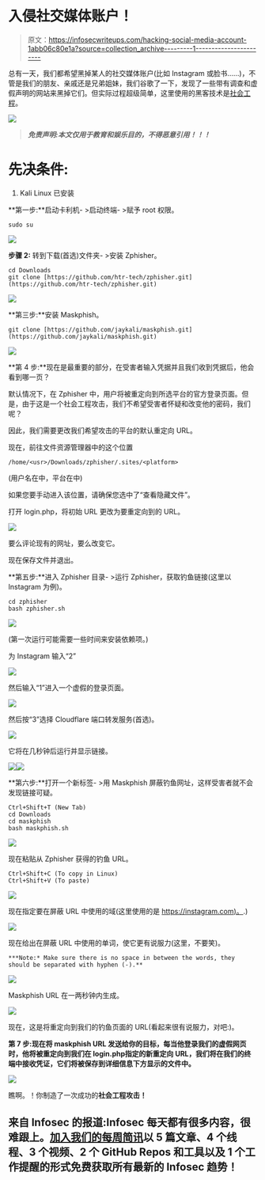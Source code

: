 # 入侵社交媒体账户！

> 原文：<https://infosecwriteups.com/hacking-social-media-account-1abb06c80e1a?source=collection_archive---------1----------------------->

总有一天，我们都希望黑掉某人的社交媒体账户(比如 Instagram 或脸书……)，不管是我们的朋友、亲戚还是兄弟姐妹，我们谷歌了一下，发现了一些带有调查和虚假声明的网站来黑掉它们。但实际过程超级简单，这里使用的黑客技术是[社会工程](https://www.geeksforgeeks.org/social-engineering-the-art-of-virtual-exploitation/)。

![](img/7f4517df38e2857ce69ac6bb06068e4e.png)

> ***免责声明:本文仅用于教育和娱乐目的，不得恶意引用！！！***

# 先决条件:

1.  Kali Linux 已安装

**第一步:**启动卡利机- >启动终端- >赋予 root 权限。

```
sudo su
```

![](img/15963ae1fe75a085f6b7d6722bf5a9fe.png)

**步骤 2:** 转到下载(首选)文件夹- >安装 Zphisher。

```
cd Downloads
git clone [https://github.com/htr-tech/zphisher.git](https://github.com/htr-tech/zphisher.git)
```

![](img/73e38ccdcbad09f878d39bf803bf92ca.png)

**第三步:**安装 Maskphish。

```
git clone [https://github.com/jaykali/maskphish.git](https://github.com/jaykali/maskphish.git)
```

![](img/606c96c19d40edc48a3e652123438bc0.png)

**第 4 步:**现在是最重要的部分，在受害者输入凭据并且我们收到凭据后，他会看到哪一页？

默认情况下，在 Zphisher 中，用户将被重定向到所选平台的官方登录页面。但是，由于这是一个社会工程攻击，我们不希望受害者怀疑和改变他的密码，我们呢？

因此，我们需要更改我们希望攻击的平台的默认重定向 URL。

现在，前往文件资源管理器中的这个位置

```
/home/<usr>/Downloads/zphisher/.sites/<platform>
```

(用户名在<usr>中，平台在<platform>中)</platform></usr>

如果您要手动进入该位置，请确保您选中了“查看隐藏文件”。

打开 login.php，将初始 URL 更改为要重定向到的 URL。

![](img/8121eafa9fbcd564598995cc164c33e0.png)

要么评论现有的网址，要么改变它。

现在保存文件并退出。

**第五步:**进入 Zphisher 目录- >运行 Zphisher，获取钓鱼链接(这里以 Instagram 为例)。

```
cd zphisher
bash zphisher.sh
```

![](img/50a2f9acb815904c6494355ba5d3aff7.png)

(第一次运行可能需要一些时间来安装依赖项。)

为 Instagram 输入“2”

![](img/c7a54e305f92b1f906a5454a94781e1a.png)

然后输入“1”进入一个虚假的登录页面。

![](img/0a30e342ee8b9329e40d4dfdbda92331.png)

然后按“3”选择 Cloudflare 端口转发服务(首选)。

![](img/a18467159bc030212ebf28052b5f2dd7.png)

它将在几秒钟后运行并显示链接。

![](img/a78a6b63ab54de53abee5c40aeaa2d7f.png)![](img/f08211dd1be7e1d6c8a8c22ab847c89a.png)

**第六步:**打开一个新标签- >用 Maskphish 屏蔽钓鱼网址，这样受害者就不会发现链接可疑。

```
Ctrl+Shift+T (New Tab)
cd Downloads
cd maskphish
bash maskphish.sh
```

![](img/09e47a5ef7f092f34b4a807392c12199.png)

现在粘贴从 Zphisher 获得的钓鱼 URL。

```
Ctrl+Shift+C (To copy in Linux)
Ctrl+Shift+V (To paste)
```

![](img/47fd9188275457e1a4b469715917e5a3.png)

现在指定要在屏蔽 URL 中使用的域(这里使用的是 [https://instagram.com)。](https://instagram.com).)

![](img/a6da50938940b3ef3be75b31d864abfc.png)

现在给出在屏蔽 URL 中使用的单词，使它更有说服力(这里，不要笑)。

```
***Note:* Make sure there is no space in between the words, they should be separated with hyphen (-).**
```

![](img/09f6ee964a36285d77f214bc4010c319.png)

Maskphish URL 在一两秒钟内生成。

![](img/7f95e3fc85e383f36ade9fac7476d8fb.png)

现在，这是将重定向到我们的钓鱼页面的 URL(看起来很有说服力，对吧:)。

**第 7 步:**现在将 maskphish URL 发送给你的目标，每当他登录我们的虚假网页时，他将被重定向到我们在 login.php**指定的新重定向 URL，我们将在我们的终端中接收凭证，它们将被保存到详细信息下方显示的文件中。**

![](img/3c56dc6bf65823e07ebbec1a2b2d75e8.png)

瞧啊。！你制造了一次成功的**社会工程攻击！**

## 来自 Infosec 的报道:Infosec 每天都有很多内容，很难跟上。[加入我们的每周简讯](https://weekly.infosecwriteups.com/)以 5 篇文章、4 个线程、3 个视频、2 个 GitHub Repos 和工具以及 1 个工作提醒的形式免费获取所有最新的 Infosec 趋势！